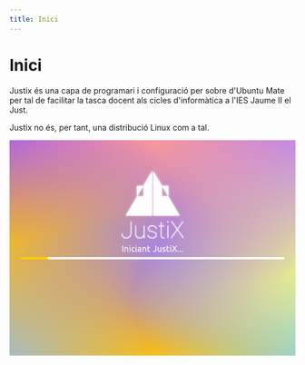 ```yaml
---
title: Inici
---
```


# Inici

Justix és una capa de programari i configuració per sobre d'Ubuntu Mate per tal de facilitar la tasca docent als cicles d'informàtica a l'IES Jaume II el Just.

Justix no és, per tant, una distribució Linux com a tal.

![img](https://raw.githubusercontent.com/IesElJust/Bionic/master/docs/_img/inici.png)
